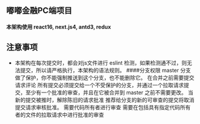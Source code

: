 ## 嘟嘟金融PC端项目
#### 本架构使用 react16, next.js4, antd3, redux
## 注意事项
- 本架构在每次提交时，都会对js文件进行 eslint 检测，如果检测通不过，则无法提交，所以请严格执行，本架构的语法规则。
####分支权限
master 分支做了保护，你不能强制推送到这个分支，也不能删除它。
在合并之前需要提交请求评论
所有提交必须提交给一个不受保护的分支，并通过一个拉取请求提交，至少有一个批准的审查，并且在它被合并到 master 之前不需要更改。
当新的提交被推时，解除陈旧的请求批准
推荐给分支的新的可审查的提交将取消提交请求审核批准。
需要代码所有者进行审查
需要在包括具有指定代码所有者的文件的拉取请求中进行批准的审查


